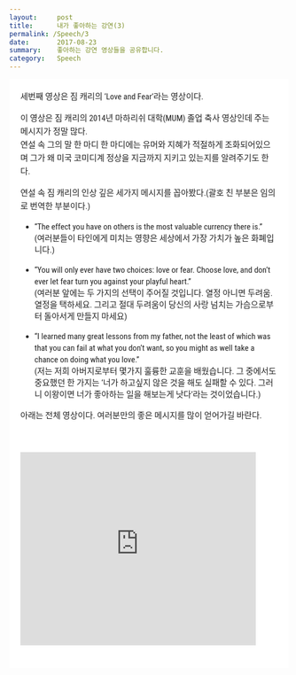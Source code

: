 ```yaml
---
layout:     post
title:      내가 좋아하는 강연(3) 
permalink: /Speech/3
date:       2017-08-23
summary:    좋아하는 강연 영상들을 공유합니다.
category: 	Speech
---
```


<div style="font-family: 'Lucida Grande', 'Segoe UI', 'Apple SD Gothic Neo', 'Malgun Gothic', 'Lucida Sans Unicode', Helvetica, Arial, sans-serif; font-size: 0.9em; overflow-x: hidden; overflow-y: auto; margin: 0px !important; padding: 5px 20px 26px !important; background-color: rgb(255, 255, 255);font-family: 'Hiragino Sans GB', 'Microsoft YaHei', STHeiti, SimSun, 'Lucida Grande', 'Lucida Sans Unicode', 'Lucida Sans', 'Segoe UI', AppleSDGothicNeo-Medium, 'Malgun Gothic', Verdana, Tahoma, sans-serif; padding: 20px;padding: 20px; color: rgb(34, 34, 34); font-size: 15px; font-family: 'Roboto Condensed', Tauri, 'Hiragino Sans GB', 'Microsoft YaHei', STHeiti, SimSun, 'Lucida Grande', 'Lucida Sans Unicode', 'Lucida Sans', 'Segoe UI', AppleSDGothicNeo-Medium, 'Malgun Gothic', Verdana, Tahoma, sans-serif; line-height: 1.6; -webkit-font-smoothing: antialiased; background: rgb(255, 255, 255);"><p style="margin: 1em 0px; word-wrap: break-word;">세번째 영상은 짐 캐리의 ‘Love and Fear’라는 영상이다.</p><p style="margin: 1em 0px; word-wrap: break-word;">이 영상은 짐 캐리의 2014년 마하리쉬 대학(MUM) 졸업 축사 영상인데 주는 메시지가 정말 많다.<br style="clear: both;">연설 속 그의 말 한 마디 한 마디에는 유머와 지혜가 적절하게 조화되어있으며 그가 왜 미국 코미디계 정상을 지금까지 지키고 있는지를 알려주기도 한다.</p><p style="margin: 1em 0px; word-wrap: break-word;">연설 속 짐 캐리의 인상 깊은 세가지 메시지를 꼽아봤다.(괄호 친 부분은 임의로 번역한 부분이다.)</p><ul>
<li style="display: list-item; line-height: 1.4em;">“The effect you have on others is the most valuable currency there is.”<br style="clear: both;">(여러분들이 타인에게 미치는 영향은 세상에서 가장 가치가 높은 화폐입니다.)</li>
</ul><ul>
<li style="display: list-item; line-height: 1.4em;">“You will only ever have two choices: love or fear. Choose love, and don’t ever let fear turn you against your playful heart.”<br style="clear: both;">(여러분 앞에는 두 가지의 선택이 주어질 것입니다. 열정 아니면 두려움. 열정을 택하세요. 그리고 절대 두려움이 당신의 사랑 넘치는 가슴으로부터 돌아서게 만들지 마세요)</li>
</ul><ul>
<li style="display: list-item; line-height: 1.4em;">“I learned many great lessons from my father, not the least of which was that you can fail at what you don’t want, so you might as well take a chance on doing what you love.”<br style="clear: both;">(저는 저희 아버지로부터 몇가지 훌륭한 교훈을 배웠습니다. 그 중에서도 중요했던 한 가지는 ‘너가 하고싶지 않은 것을 해도 실패할 수 있다. 그러니 이왕이면 너가 좋아하는 일을 해보는게 낫다’라는 것이었습니다.)</li>
</ul><p style="margin: 1em 0px; word-wrap: break-word;">아래는 전체 영상이다. 여러분만의 좋은 메시지를 많이 얻어가길 바란다.</p><p style="margin: 1em 0px; word-wrap: break-word;"><br style="clear: both;"></p><p style="margin: 1em 0px; word-wrap: break-word;"><iframe src="http://www.youtube.com/embed/QO9K61NkzuA?wmode=transparent&amp;jqoemcache=442hP" width="425" height="349" allowfullscreen="true" allowscriptaccess="always" scrolling="no" frameborder="0" style="border: 0px;"></iframe></p></div>